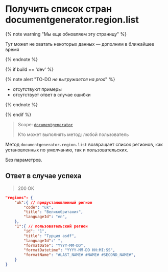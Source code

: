# Получить список стран documentgenerator.region.list

{% note warning "Мы еще обновляем эту страницу" %}

Тут может не хватать некоторых данных — дополним в ближайшее время

{% endnote %}

{% if build == 'dev' %}

{% note alert "TO-DO _не выгружается на prod_" %}

- отсутствуют примеры
- отсутствует ответ в случае ошибки

{% endnote %}

{% endif %}

> Scope: [`documentgenerator`](../../scopes/permissions.md)
>
> Кто может выполнять метод: любой пользователь

Метод `documentgenerator.region.list` возвращает список регионов, как установленных по умолчанию, так и пользовательских.

Без параметров.

## Ответ в случае успеха

> 200 OK

```json
"regions": {
	"uk":{ // предустановленный регион
		"code": "uk",
		"title": "Великобритания",
		"languageId": "en",
	},
	"1":{ // пользовательский регион
		"id": "1",
		"title": "Турция asdf",
		"languageId":" ",
		"formatDate": "YYYY-MM-DD",
		"formatDatetime": "YYYY-MM-DD HH:MI:SS",
		"formatName": "#LAST_NAME# #NAME# #SECOND_NAME#",
	}
}
```